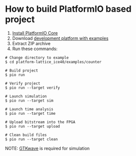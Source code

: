 How to build PlatformIO based project
=====================================

1. [Install PlatformIO Core](http://docs.platformio.org/page/core.html)
2. Download [development platform with examples](https://github.com/platformio/platform-lattice_ice40/archive/develop.zip)
3. Extract ZIP archive
4. Run these commands:

```shell
# Change directory to example
$ cd platform-lattice_ice40/examples/counter

# Build project
$ pio run

# Verify project
$ pio run --target verify

# Launch simulation
$ pio run --target sim

# Launch time analysis
$ pio run --target time

# Upload bitstream into the FPGA
$ pio run --target upload

# Clean build files
$ pio run --target clean
```

NOTE: [GTKwave](http://gtkwave.sourceforge.net) is required for simulation
